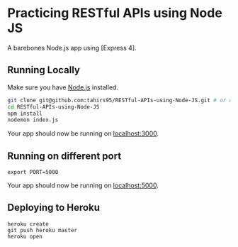# Practicing RESTful APIs using Node JS

A barebones Node.js app using [Express 4].

## Running Locally

Make sure you have [Node.js](http://nodejs.org/) installed.

```sh
git clone git@github.com:tahirs95/RESTful-APIs-using-Node-JS.git # or clone your own fork
cd RESTful-APIs-using-Node-JS
npm install
nodemon index.js
```

Your app should now be running on [localhost:3000](http://localhost:3000/).

## Running on different port
```
export PORT=5000
```

Your app should now be running on [localhost:5000](http://localhost:5000/).

## Deploying to Heroku

```
heroku create
git push heroku master
heroku open
```
